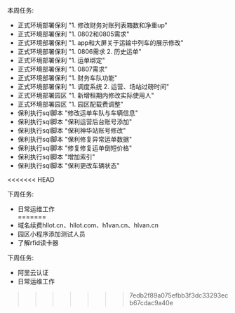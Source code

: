本周任务:


- 正式环境部署保利 "1. 修改财务对账列表箱数和净重up"
- 正式环境部署保利 "1. 0802和0805需求"
- 正式环境部署保利 "1. app和大屏关于运输中列车的展示修改"
- 正式环境部署保利 "1. 0806需求 2. 历史运单"
- 正式环境部署保利 "1. 运单绑定"
- 正式环境部署保利 "1. 0807需求"
- 正式环境部署保利 "1. 财务车队功能"
- 正式环境部署保利 "1. 调度系统 2. 运营、场站过磅时间"
- 正式环境部署园区 "1. 新增租期内修改实际使用人"
- 正式环境部署园区 "1. 园区配载费调整"
- 保利执行sql脚本 "修改运单车队与车辆信息"
- 保利执行sql脚本 "保利运营后台账号添加"
- 保利执行sql脚本 "保利神华站账号修改"
- 保利执行sql脚本 "保利修复异常运单数据"
- 保利执行sql脚本 "修复修复运单倒短价格"
- 保利执行sql脚本 "增加索引"
- 保利执行sql脚本 "保利更改车辆状态"


<<<<<<< HEAD

下周任务:

- 日常运维工作  
=======
- 域名续费hllot.cn、hllot.com、h1van.cn、hlvan.cn  
- 园区小程序添加测试人员  
- 了解rfid读卡器  

下周任务:

- 阿里云认证
- 日常运维工作  
>>>>>>> 7edb2f89a075efbb3f3dc33293ecb67cdac9a40e
